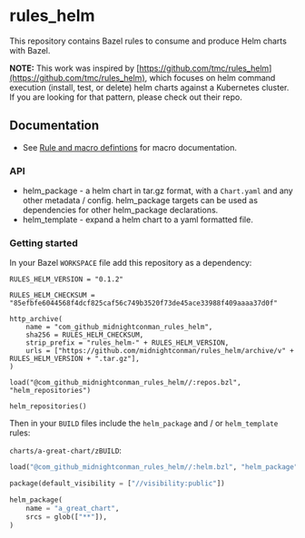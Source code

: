 # rules_helm

This repository contains Bazel rules to consume and produce Helm charts with Bazel.

**NOTE:** This work was inspired by [https://github.com/tmc/rules_helm](https://github.com/tmc/rules_helm), which focuses on helm command execution (install, test, or delete) helm charts against a Kubernetes cluster. If you are looking for that pattern, please check out their repo.

## Documentation

* See [Rule and macro defintions](./docs/docs.md) for macro documentation.

### API

* helm_package - a helm chart in tar.gz format, with a `Chart.yaml` and any other metadata / config. helm_package targets can be used as dependencies for other helm_package declarations.
* helm_template - expand a helm chart to a yaml formatted file.

### Getting started

In your Bazel `WORKSPACE` file add this repository as a dependency:

```
RULES_HELM_VERSION = "0.1.2"

RULES_HELM_CHECKSUM = "85efbfe6044568f4dcf825caf56c749b3520f73de45ace33988f409aaaa37d0f"

http_archive(
    name = "com_github_midnightconman_rules_helm",
    sha256 = RULES_HELM_CHECKSUM,
    strip_prefix = "rules_helm-" + RULES_HELM_VERSION,
    urls = ["https://github.com/midnightconman/rules_helm/archive/v" + RULES_HELM_VERSION + ".tar.gz"],
)

load("@com_github_midnightconman_rules_helm//:repos.bzl", "helm_repositories")

helm_repositories()
```

Then in your `BUILD` files include the `helm_package` and / or `helm_template` rules:

`charts/a-great-chart/zBUILD`:
```python
load("@com_github_midnightconman_rules_helm//:helm.bzl", "helm_package")

package(default_visibility = ["//visibility:public"])

helm_package(
    name = "a_great_chart",
    srcs = glob(["**"]),
)
```

